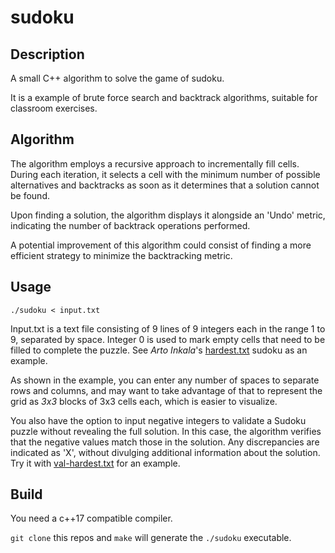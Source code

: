 # sudoku

## Description

A small C++ algorithm to solve the game of sudoku.

It is a example of brute force search and backtrack algorithms, suitable for classroom exercises.

## Algorithm

The algorithm employs a recursive approach to incrementally fill cells. During each iteration, it selects a cell with the minimum number of possible alternatives and backtracks as soon as it determines that a solution cannot be found.

Upon finding a solution, the algorithm displays it alongside an 'Undo' metric, indicating the number of backtrack operations performed.

A potential improvement of this algorithm could consist of finding a more efficient strategy to minimize the backtracking metric.

## Usage

```
./sudoku < input.txt
```

Input.txt is a text file consisting of 9 lines of 9 integers each in the range 1 to 9, separated by space. Integer 0 is used to mark empty cells that need to be filled to complete the puzzle.
See _Arto Inkala_'s [hardest.txt](./hardest.txt) sudoku as an example.

As shown in the example, you can enter any number of spaces to separate rows and columns, and may want to take advantage of that to represent 
the grid as _3x3_ blocks of 3x3 cells each, which is easier to visualize.

You also have the option to input negative integers to validate a Sudoku puzzle without revealing the full solution. In this case, the algorithm verifies that the negative values match those in the solution. Any discrepancies are indicated as 'X', without divulging additional information about the solution. Try it with [val-hardest.txt](./val-hardest.txt) for an example.

## Build

You need a c++17 compatible compiler.

`git clone` this repos and `make` will generate the `./sudoku` executable.

